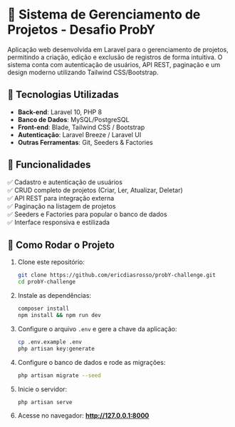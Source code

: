 # 🚀 Sistema de Gerenciamento de Projetos - Desafio ProbY  

Aplicação web desenvolvida em Laravel para o gerenciamento de projetos, permitindo a criação, edição e exclusão de registros de forma intuitiva. O sistema conta com autenticação de usuários, API REST, paginação e um design moderno utilizando Tailwind CSS/Bootstrap.  

## 📌 Tecnologias Utilizadas  
- **Back-end**: Laravel 10, PHP 8  
- **Banco de Dados**: MySQL/PostgreSQL  
- **Front-end**: Blade, Tailwind CSS / Bootstrap  
- **Autenticação**: Laravel Breeze / Laravel UI  
- **Outras Ferramentas**: Git, Seeders & Factories  

## 🔑 Funcionalidades  
✅ Cadastro e autenticação de usuários  
✅ CRUD completo de projetos (Criar, Ler, Atualizar, Deletar)  
✅ API REST para integração externa  
✅ Paginação na listagem de projetos  
✅ Seeders e Factories para popular o banco de dados  
✅ Interface responsiva e estilizada  

## 📂 Como Rodar o Projeto  
1. Clone este repositório:  
   ```sh  
   git clone https://github.com/ericdiasrosso/probY-challenge.git  
   cd probY-challenge  
   ```  
2. Instale as dependências:  
   ```sh  
   composer install  
   npm install && npm run dev  
   ```  
3. Configure o arquivo `.env` e gere a chave da aplicação:  
   ```sh  
   cp .env.example .env  
   php artisan key:generate  
   ```  
4. Configure o banco de dados e rode as migrações:  
   ```sh  
   php artisan migrate --seed  
   ```  
5. Inicie o servidor:  
   ```sh  
   php artisan serve  
   ```  
6. Acesse no navegador: **http://127.0.0.1:8000**  

